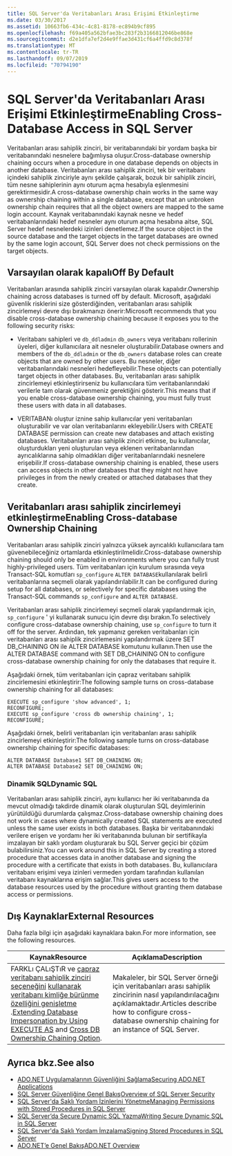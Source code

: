 ```yaml
---
title: SQL Server'da Veritabanları Arası Erişimi Etkinleştirme
ms.date: 03/30/2017
ms.assetid: 10663fb6-434c-4c81-8178-ec894b9cf895
ms.openlocfilehash: f69a405a562bfae3bc283f2b3166812046be868e
ms.sourcegitcommit: d2e1dfa7ef2d4e9ffae3d431cf6a4ffd9c8d378f
ms.translationtype: MT
ms.contentlocale: tr-TR
ms.lasthandoff: 09/07/2019
ms.locfileid: "70794190"
---
```

# <a name="enabling-cross-database-access-in-sql-server"></a><span data-ttu-id="69e5b-102">SQL Server'da Veritabanları Arası Erişimi Etkinleştirme</span><span class="sxs-lookup"><span data-stu-id="69e5b-102">Enabling Cross-Database Access in SQL Server</span></span>
<span data-ttu-id="69e5b-103">Veritabanları arası sahiplik zinciri, bir veritabanındaki bir yordam başka bir veritabanındaki nesnelere bağımlıysa oluşur.</span><span class="sxs-lookup"><span data-stu-id="69e5b-103">Cross-database ownership chaining occurs when a procedure in one database depends on objects in another database.</span></span> <span data-ttu-id="69e5b-104">Veritabanları arası sahiplik zinciri, tek bir veritabanı içindeki sahiplik zinciriyle aynı şekilde çalışarak, bozuk bir sahiplik zinciri, tüm nesne sahiplerinin aynı oturum açma hesabıyla eşlenmesini gerektirmesidir.</span><span class="sxs-lookup"><span data-stu-id="69e5b-104">A cross-database ownership chain works in the same way as ownership chaining within a single database, except that an unbroken ownership chain requires that all the object owners are mapped to the same login account.</span></span> <span data-ttu-id="69e5b-105">Kaynak veritabanındaki kaynak nesne ve hedef veritabanlarındaki hedef nesneler aynı oturum açma hesabına aitse, SQL Server hedef nesnelerdeki izinleri denetlemez.</span><span class="sxs-lookup"><span data-stu-id="69e5b-105">If the source object in the source database and the target objects in the target databases are owned by the same login account, SQL Server does not check permissions on the target objects.</span></span>  
  
## <a name="off-by-default"></a><span data-ttu-id="69e5b-106">Varsayılan olarak kapalı</span><span class="sxs-lookup"><span data-stu-id="69e5b-106">Off By Default</span></span>  
 <span data-ttu-id="69e5b-107">Veritabanları arasında sahiplik zinciri varsayılan olarak kapalıdır.</span><span class="sxs-lookup"><span data-stu-id="69e5b-107">Ownership chaining across databases is turned off by default.</span></span> <span data-ttu-id="69e5b-108">Microsoft, aşağıdaki güvenlik risklerini size gösterdiğinden, veritabanları arası sahiplik zincirlemeyi devre dışı bırakmanızı önerir:</span><span class="sxs-lookup"><span data-stu-id="69e5b-108">Microsoft recommends that you disable cross-database ownership chaining because it exposes you to the following security risks:</span></span>  
  
- <span data-ttu-id="69e5b-109">Veritabanı sahipleri ve `db_ddladmin` `db_owners` veya veritabanı rollerinin üyeleri, diğer kullanıcılara ait nesneler oluşturabilir.</span><span class="sxs-lookup"><span data-stu-id="69e5b-109">Database owners and members of the `db_ddladmin` or the `db_owners` database roles can create objects that are owned by other users.</span></span> <span data-ttu-id="69e5b-110">Bu nesneler, diğer veritabanlarındaki nesneleri hedefleyebilir.</span><span class="sxs-lookup"><span data-stu-id="69e5b-110">These objects can potentially target objects in other databases.</span></span> <span data-ttu-id="69e5b-111">Bu, veritabanları arası sahiplik zincirlemeyi etkinleştirirseniz bu kullanıcılara tüm veritabanlarındaki verilerle tam olarak güvenmeniz gerektiğini gösterir.</span><span class="sxs-lookup"><span data-stu-id="69e5b-111">This means that if you enable cross-database ownership chaining, you must fully trust these users with data in all databases.</span></span>  
  
- <span data-ttu-id="69e5b-112">VERITABANı oluştur iznine sahip kullanıcılar yeni veritabanları oluşturabilir ve var olan veritabanlarını ekleyebilir.</span><span class="sxs-lookup"><span data-stu-id="69e5b-112">Users with CREATE DATABASE permission can create new databases and attach existing databases.</span></span> <span data-ttu-id="69e5b-113">Veritabanları arası sahiplik zinciri etkinse, bu kullanıcılar, oluşturdukları yeni oluşturulan veya eklenen veritabanlarından ayrıcalıklarına sahip olmadıkları diğer veritabanlarındaki nesnelere erişebilir.</span><span class="sxs-lookup"><span data-stu-id="69e5b-113">If cross-database ownership chaining is enabled, these users can access objects in other databases that they might not have privileges in from the newly created or attached databases that they create.</span></span>  
  
## <a name="enabling-cross-database-ownership-chaining"></a><span data-ttu-id="69e5b-114">Veritabanları arası sahiplik zincirlemeyi etkinleştirme</span><span class="sxs-lookup"><span data-stu-id="69e5b-114">Enabling Cross-database Ownership Chaining</span></span>  
 <span data-ttu-id="69e5b-115">Veritabanları arası sahiplik zinciri yalnızca yüksek ayrıcalıklı kullanıcılara tam güvenebileceğiniz ortamlarda etkinleştirilmelidir.</span><span class="sxs-lookup"><span data-stu-id="69e5b-115">Cross-database ownership chaining should only be enabled in environments where you can fully trust highly-privileged users.</span></span> <span data-ttu-id="69e5b-116">Tüm veritabanları için kurulum sırasında veya Transact-SQL komutları `sp_configure` `ALTER DATABASE`kullanılarak belirli veritabanlarına seçmeli olarak yapılandırılabilir.</span><span class="sxs-lookup"><span data-stu-id="69e5b-116">It can be configured during setup for all databases, or selectively for specific databases using the Transact-SQL commands `sp_configure` and `ALTER DATABASE`.</span></span>  
  
 <span data-ttu-id="69e5b-117">Veritabanları arası sahiplik zincirlemeyi seçmeli olarak yapılandırmak için, `sp_configure` ' yi kullanarak sunucu için devre dışı bırakın.</span><span class="sxs-lookup"><span data-stu-id="69e5b-117">To selectively configure cross-database ownership chaining, use `sp_configure` to turn it off for the server.</span></span> <span data-ttu-id="69e5b-118">Ardından, tek yapmanız gereken veritabanları için veritabanları arası sahiplik zincirlemesini yapılandırmak üzere SET DB_CHAINING ON ile ALTER DATABASE komutunu kullanın.</span><span class="sxs-lookup"><span data-stu-id="69e5b-118">Then use the ALTER DATABASE command with SET DB_CHAINING ON to configure cross-database ownership chaining for only the databases that require it.</span></span>  
  
 <span data-ttu-id="69e5b-119">Aşağıdaki örnek, tüm veritabanları için çapraz veritabanı sahiplik zincirlemesini etkinleştirir:</span><span class="sxs-lookup"><span data-stu-id="69e5b-119">The following sample turns on cross-database ownership chaining for all databases:</span></span>  
  
```  
EXECUTE sp_configure 'show advanced', 1;  
RECONFIGURE;  
EXECUTE sp_configure 'cross db ownership chaining', 1;  
RECONFIGURE;  
```  
  
 <span data-ttu-id="69e5b-120">Aşağıdaki örnek, belirli veritabanları için veritabanları arası sahiplik zincirlemeyi etkinleştirir:</span><span class="sxs-lookup"><span data-stu-id="69e5b-120">The following sample turns on cross-database ownership chaining for specific databases:</span></span>  
  
```  
ALTER DATABASE Database1 SET DB_CHAINING ON;  
ALTER DATABASE Database2 SET DB_CHAINING ON;  
```  
  
### <a name="dynamic-sql"></a><span data-ttu-id="69e5b-121">Dinamik SQL</span><span class="sxs-lookup"><span data-stu-id="69e5b-121">Dynamic SQL</span></span>  
 <span data-ttu-id="69e5b-122">Veritabanları arası sahiplik zinciri, aynı kullanıcı her iki veritabanında da mevcut olmadığı takdirde dinamik olarak oluşturulan SQL deyimlerinin yürütüldüğü durumlarda çalışmaz.</span><span class="sxs-lookup"><span data-stu-id="69e5b-122">Cross-database ownership chaining does not work in cases where dynamically created SQL statements are executed unless the same user exists in both databases.</span></span> <span data-ttu-id="69e5b-123">Başka bir veritabanındaki verilere erişen ve yordamı her iki veritabanında bulunan bir sertifikayla imzalayan bir saklı yordam oluşturarak bu SQL Server geçici bir çözüm bulabilirsiniz.</span><span class="sxs-lookup"><span data-stu-id="69e5b-123">You can work around this in SQL Server by creating a stored procedure that accesses data in another database and signing the procedure with a certificate that exists in both databases.</span></span> <span data-ttu-id="69e5b-124">Bu, kullanıcılara veritabanı erişimi veya izinleri vermeden yordam tarafından kullanılan veritabanı kaynaklarına erişim sağlar.</span><span class="sxs-lookup"><span data-stu-id="69e5b-124">This gives users access to the database resources used by the procedure without granting them database access or permissions.</span></span>  
  
## <a name="external-resources"></a><span data-ttu-id="69e5b-125">Dış Kaynaklar</span><span class="sxs-lookup"><span data-stu-id="69e5b-125">External Resources</span></span>  
 <span data-ttu-id="69e5b-126">Daha fazla bilgi için aşağıdaki kaynaklara bakın.</span><span class="sxs-lookup"><span data-stu-id="69e5b-126">For more information, see the following resources.</span></span>  
  
|<span data-ttu-id="69e5b-127">Kaynak</span><span class="sxs-lookup"><span data-stu-id="69e5b-127">Resource</span></span>|<span data-ttu-id="69e5b-128">Açıklama</span><span class="sxs-lookup"><span data-stu-id="69e5b-128">Description</span></span>|  
|--------------|-----------------|  
|<span data-ttu-id="69e5b-129">FARKLı ÇALıŞTıR ve [çapraz veritabanı sahiplik zinciri seçeneğini](/sql/database-engine/configure-windows/cross-db-ownership-chaining-server-configuration-option) [kullanarak veritabanı kimliğe bürünme özelliğini genişletme](https://docs.microsoft.com/previous-versions/sql/sql-server-2008-r2/ms188304(v=sql.105)) .</span><span class="sxs-lookup"><span data-stu-id="69e5b-129">[Extending Database Impersonation by Using EXECUTE AS](https://docs.microsoft.com/previous-versions/sql/sql-server-2008-r2/ms188304(v=sql.105)) and [Cross DB Ownership Chaining Option](/sql/database-engine/configure-windows/cross-db-ownership-chaining-server-configuration-option).</span></span>|<span data-ttu-id="69e5b-130">Makaleler, bir SQL Server örneği için veritabanları arası sahiplik zincirinin nasıl yapılandırılacağını açıklamaktadır.</span><span class="sxs-lookup"><span data-stu-id="69e5b-130">Articles describe how to configure cross-database ownership chaining for an instance of SQL Server.</span></span>|  
  
## <a name="see-also"></a><span data-ttu-id="69e5b-131">Ayrıca bkz.</span><span class="sxs-lookup"><span data-stu-id="69e5b-131">See also</span></span>

- [<span data-ttu-id="69e5b-132">ADO.NET Uygulamalarının Güvenliğini Sağlama</span><span class="sxs-lookup"><span data-stu-id="69e5b-132">Securing ADO.NET Applications</span></span>](../securing-ado-net-applications.md)
- [<span data-ttu-id="69e5b-133">SQL Server Güvenliğine Genel Bakış</span><span class="sxs-lookup"><span data-stu-id="69e5b-133">Overview of SQL Server Security</span></span>](overview-of-sql-server-security.md)
- [<span data-ttu-id="69e5b-134">SQL Server'da Saklı Yordam İzinlerini Yönetme</span><span class="sxs-lookup"><span data-stu-id="69e5b-134">Managing Permissions with Stored Procedures in SQL Server</span></span>](managing-permissions-with-stored-procedures-in-sql-server.md)
- [<span data-ttu-id="69e5b-135">SQL Server’da Secure Dynamic SQL Yazma</span><span class="sxs-lookup"><span data-stu-id="69e5b-135">Writing Secure Dynamic SQL in SQL Server</span></span>](writing-secure-dynamic-sql-in-sql-server.md)
- [<span data-ttu-id="69e5b-136">SQL Server'da Saklı Yordam İmzalama</span><span class="sxs-lookup"><span data-stu-id="69e5b-136">Signing Stored Procedures in SQL Server</span></span>](signing-stored-procedures-in-sql-server.md)
- [<span data-ttu-id="69e5b-137">ADO.NET’e Genel Bakış</span><span class="sxs-lookup"><span data-stu-id="69e5b-137">ADO.NET Overview</span></span>](../ado-net-overview.md)

